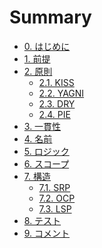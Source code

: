 # Summary

- [0. はじめに](README.md)
- [1. 前提](premise/premise.md)
- [2. 原則](principles/principles.md)
  - [2.1. KISS](principles/KISS.md)
  - [2.2. YAGNI](principles/YAGNI.md)
  - [2.3. DRY](principles/DRY.md)
  - [2.4. PIE](principles/PIE.md)
- [3. 一貫性]()
- [4. 名前]()
- [5. ロジック]()
- [6. スコープ]()
- [7. 構造](architecture/architecture.md)
  - [7.1. SRP](architecture/SRP.md)
  - [7.2. OCP](architecture/OCP.md)
  - [7.3. LSP](architecture/LSP.md)
- [8. テスト]()
- [9. コメント]()
